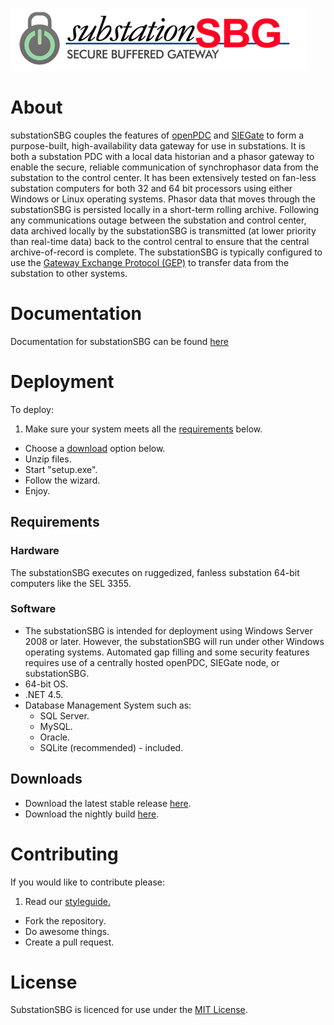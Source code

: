 ![substationSBG](https://raw.githubusercontent.com/GridProtectionAlliance/substationSBG/master/Source/Documentation/wiki/substationSBG_Logo.png)
# About
substationSBG couples the features of [openPDC](https://github.com/GridProtectionAlliance/openPDC) and [SIEGate](https://github.com/GridProtectionAlliance/SIEGate) to form a purpose-built, high-availability data gateway for use in substations. It is both a substation PDC with a local data historian and a phasor gateway to enable the secure, reliable communication of synchrophasor data from the substation to the control center. It has been extensively tested on fan-less substation computers for both 32 and 64 bit processors using either Windows or Linux operating systems.
Phasor data that moves through the substationSBG is persisted locally in a short-term rolling archive. Following any communications outage between the substation and control center, data archived locally by the substationSBG is transmitted (at lower priority than real-time data) back to the control central to ensure that the central archive-of-record is complete. The substationSBG is typically configured to use the [Gateway Exchange Protocol (GEP)](http://www.gridprotectionalliance.org/docs/products/gsf/gep-overview.pdf) to transfer data from the substation to other systems.

# Documentation

Documentation for substationSBG can be found [here](https://github.com/GridProtectionAlliance/substationSBG/blob/master/Source/Documentation/wiki/Substation_Secure_Buffered_Gateway.md)

# Deployment
To deploy:

1. Make sure your system meets all the [requirements](#requirements) below.
* Choose a [download](#downloads) option below.
* Unzip files.
* Start "setup.exe".
* Follow the wizard.
* Enjoy.

## Requirements
### Hardware
The substationSBG executes on ruggedized, fanless substation 64-bit computers like the SEL 3355.
### Software
* The substationSBG is intended for deployment using Windows Server 2008 or later. However, the substationSBG will run under other Windows operating systems. Automated gap filling and some security features requires use of a centrally hosted openPDC, SIEGate node, or substationSBG.
* 64-bit OS.
* .NET 4.5.
* Database Management System such as:
  * SQL Server.
  * MySQL.
  * Oracle.
  * SQLite (recommended) - included.

## Downloads
* Download the latest stable release [here](http://substationsbg.codeplex.com/downloads/get/917087).
* Download the nightly build [here](http://gridprotectionalliance.org/nightlybuilds/substationSBG/Beta/substationSBG.Installs.zip).

# Contributing
If you would like to contribute please:

1. Read our [styleguide.](https://www.gridprotectionalliance.org/docs/GPA_Coding_Guidelines_2011_03.pdf)
* Fork the repository.
* Do awesome things.
* Create a pull request.

# License
SubstationSBG is licenced for use under the [MIT License](https://opensource.org/licenses/MIT).
